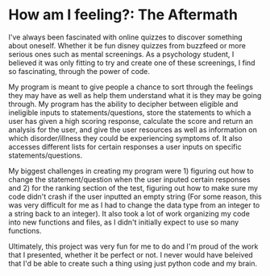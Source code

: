 # How am I feeling?: The Aftermath

I've always been fascinated with online quizzes to discover something about oneself. Whether it be fun disney quizzes from buzzfeed or more serious ones such as mental screenings. As a psychology student, I believed it was only fitting to try and create one of these screenings, I find so fascinating, through the power of code.

My program is meant to give people a chance to sort through the feelings they may have as well as help them understand what it is they may be going through. My program has the ability to decipher between eligible and ineligible inputs to statements/questions, store the statements to which a user has given a high scoring response, calculate the score and return an analysis for the user, and give the user resources as well as information on which disorder/illness they could be experiencing symptoms of. It also accesses different lists for certain responses a user inputs on specific statements/questions.

My biggest challenges in creating my program were 1) figuring out how to change the statement/question when the user inputed certain responses and 2) for the ranking section of the test, figuring out how to make sure my code didn't crash if the user inputted an empty string (For some reason, this was very difficult for me as I had to change the data type from an integer to a string back to an integer). It also took a lot of work organizing my code into new functions and files, as I didn't initially expect to use so many functions.

Ultimately, this project was very fun for me to do and I'm proud of the work that I presented, whether it be perfect or not. I never would have beleived that I'd be able to create such a thing using just python code and my brain.